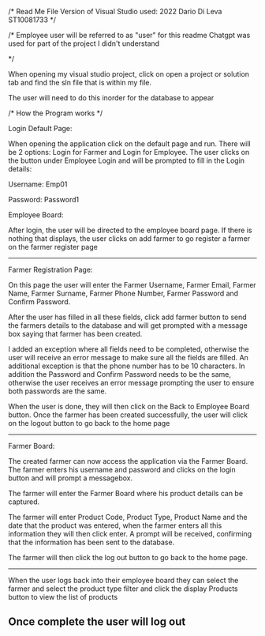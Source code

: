 /*
Read Me File 
Version of Visual Studio used: 2022
Dario Di Leva
ST10081733
*/

/*
Employee user will be referred to as "user" for this readme
Chatgpt was used for part of the project I didn't understand 

*/

When opening my visual studio project, click on open a project or solution tab and find the sln file that is within my file. 

The user will need to do this inorder for the database to appear

/*
How the Program works
*/

Login Default Page:

When opening the application click on the default page and run.
There will be 2 options: Login for Farmer and Login for Employee. 
The user clicks on the button under Employee Login and will be prompted to fill in the Login details:

Username:
Emp01

Password:
Password1

Employee Board:

After login, the user will be directed to the employee board page. 
If there is nothing that displays, the user clicks on add farmer to go register a farmer on the farmer register page

-----------------------------------
Farmer Registration Page:

On this page the user will enter the Farmer Username, Farmer Email, Farmer Name, Farmer Surname, Farmer Phone Number, Farmer Password and Confirm Password. 

After the user has filled in all these fields,  click add farmer button to send the farmers details to the database and will get prompted with a message box saying that farmer has been created.

I added an exception where all fields need to be completed, otherwise the user will receive an error message to make sure all the fields are filled. An additional exception is that the phone number has to be 10 characters. In addition the Password and Confirm Password needs to be the same, otherwise the user receives an error message prompting the user to ensure both passwords are the same. 

When the user is done, they will then click on the Back to Employee Board button.
Once the farmer has been created successfully, the user will click on the logout button to go back to the home page

-----------------------------------
Farmer Board:

The created farmer can now access the application via the Farmer Board. The farmer enters his username and password and clicks on the login button and will prompt a messagebox. 

The farmer will enter the Farmer Board where his product details can be captured. 

The farmer will enter Product Code, Product Type, Product Name and the date that the product was entered, when the farmer enters all this information they will then click enter. A prompt will be received, confirming that the information has been sent to the database.

The farmer will then click the log out button to go back to the home page.


-----------------------------------

When the user logs back into their employee board they can select the farmer and select the product type filter and click the display Products button to view the list of products 

Once complete the user will log out
-----------------------------------



